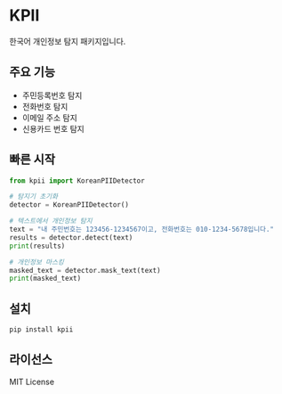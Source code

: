 # KPII

한국어 개인정보 탐지 패키지입니다.

## 주요 기능

- 주민등록번호 탐지
- 전화번호 탐지
- 이메일 주소 탐지
- 신용카드 번호 탐지

## 빠른 시작

```python
from kpii import KoreanPIIDetector

# 탐지기 초기화
detector = KoreanPIIDetector()

# 텍스트에서 개인정보 탐지
text = "내 주민번호는 123456-1234567이고, 전화번호는 010-1234-5678입니다."
results = detector.detect(text)
print(results)

# 개인정보 마스킹
masked_text = detector.mask_text(text)
print(masked_text)
```

## 설치

```bash
pip install kpii
```

## 라이선스

MIT License 